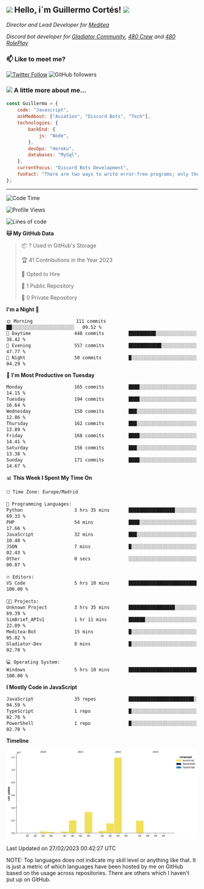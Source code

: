 <h2><img src="https://emojis.slackmojis.com/emojis/images/1531849430/4246/blob-sunglasses.gif?1531849430" width="30"/> Hello, i`m Guillermo Cortés! <img src="https://media.giphy.com/media/PiuVH04cd9JcmqqWKK/giphy.gif" width="50"></h2>
<p><em>Director and Lead Developer for <a href="https://mediteavirtual.es/">Meditea</a>
</em></p>
<p><em>Discord bot developer for <a href="https://discord.comunidadgladiator.com">Gladiator Community</a>, <a href="https://discord.gg/UpvpkUbGdA">480 Crew</a> and <a href="https://discord.gg/dmMRQgH3tu">480 RolePlay</a>
</em></p>

### 📫 Like to meet me?

[![Twitter Follow](https://img.shields.io/twitter/follow/concara3443?label=Follow)](https://twitter.com/intent/follow?screen_name=concara3443)
![GitHub followers](https://img.shields.io/github/followers/concara3443?label=Follow&style=social)

### <img src="https://media.giphy.com/media/WFZvB7VIXBgiz3oDXE/giphy.gif" width="50"> A little more about me...  

```javascript
const Guillermo = {
    code: "Javascript",
    askMeAbout: ["Aviation", "Discord Bots", "Tech"],
    technologies: {
        backEnd: {
            js: "Node",
        },
        devOps: "Heroku",
        databases: "MySql",
    },
    currentFocus: "Discord Bots Development",
    funFact: "There are two ways to write error-free programs; only the third one works"
};
```

---

<!--START_SECTION:waka-->
![Code Time](http://img.shields.io/badge/Code%20Time-255%20hrs%204%20mins-blue)

![Profile Views](http://img.shields.io/badge/Profile%20Views-0-blue)

![Lines of code](https://img.shields.io/badge/From%20Hello%20World%20I%27ve%20Written-17.6%20million%20lines%20of%20code-blue)

**🐱 My GitHub Data** 

> 📦 ? Used in GitHub's Storage 
 > 
> 🏆 41 Contributions in the Year 2023
 > 
> 💼 Opted to Hire
 > 
> 📜 1 Public Repository 
 > 
> 🔑 0 Private Repository 
 > 
**I'm a Night 🦉** 

```text
🌞 Morning                111 commits         ██░░░░░░░░░░░░░░░░░░░░░░░   09.52 % 
🌆 Daytime                448 commits         ██████████░░░░░░░░░░░░░░░   38.42 % 
🌃 Evening                557 commits         ████████████░░░░░░░░░░░░░   47.77 % 
🌙 Night                  50 commits          █░░░░░░░░░░░░░░░░░░░░░░░░   04.29 % 
```
📅 **I'm Most Productive on Tuesday** 

```text
Monday                   165 commits         ████░░░░░░░░░░░░░░░░░░░░░   14.15 % 
Tuesday                  194 commits         ████░░░░░░░░░░░░░░░░░░░░░   16.64 % 
Wednesday                150 commits         ███░░░░░░░░░░░░░░░░░░░░░░   12.86 % 
Thursday                 162 commits         ███░░░░░░░░░░░░░░░░░░░░░░   13.89 % 
Friday                   168 commits         ████░░░░░░░░░░░░░░░░░░░░░   14.41 % 
Saturday                 156 commits         ███░░░░░░░░░░░░░░░░░░░░░░   13.38 % 
Sunday                   171 commits         ████░░░░░░░░░░░░░░░░░░░░░   14.67 % 
```


📊 **This Week I Spent My Time On** 

```text
🕑︎ Time Zone: Europe/Madrid

💬 Programming Languages: 
Python                   3 hrs 35 mins       █████████████████░░░░░░░░   69.33 % 
PHP                      54 mins             ████░░░░░░░░░░░░░░░░░░░░░   17.66 % 
JavaScript               32 mins             ███░░░░░░░░░░░░░░░░░░░░░░   10.48 % 
JSON                     7 mins              █░░░░░░░░░░░░░░░░░░░░░░░░   02.43 % 
Other                    0 secs              ░░░░░░░░░░░░░░░░░░░░░░░░░   00.07 % 

🔥 Editors: 
VS Code                  5 hrs 10 mins       █████████████████████████   100.00 % 

🐱‍💻 Projects: 
Unknown Project          3 hrs 35 mins       █████████████████░░░░░░░░   69.39 % 
SimBrief_APIv1           1 hr 11 mins        ██████░░░░░░░░░░░░░░░░░░░   22.89 % 
Meditea-Bot              15 mins             █░░░░░░░░░░░░░░░░░░░░░░░░   05.02 % 
Gladiator-Dev            8 mins              █░░░░░░░░░░░░░░░░░░░░░░░░   02.70 % 

💻 Operating System: 
Windows                  5 hrs 10 mins       █████████████████████████   100.00 % 
```

**I Mostly Code in JavaScript** 

```text
JavaScript               35 repos            ████████████████████████░   94.59 % 
TypeScript               1 repo              █░░░░░░░░░░░░░░░░░░░░░░░░   02.70 % 
PowerShell               1 repo              █░░░░░░░░░░░░░░░░░░░░░░░░   02.70 % 
```



**Timeline**

![Lines of Code chart](https://raw.githubusercontent.com/Concara3443/Concara3443/main/assets/bar_graph.png)


 Last Updated on 27/02/2023 00:42:27 UTC
<!--END_SECTION:waka-->

NOTE: Top languages does not indicate my skill level or anything like that. It is just a metric of which languages have been hosted by me on GitHub based on the usage across repositories. There are others which I haven't put up on GitHub.
